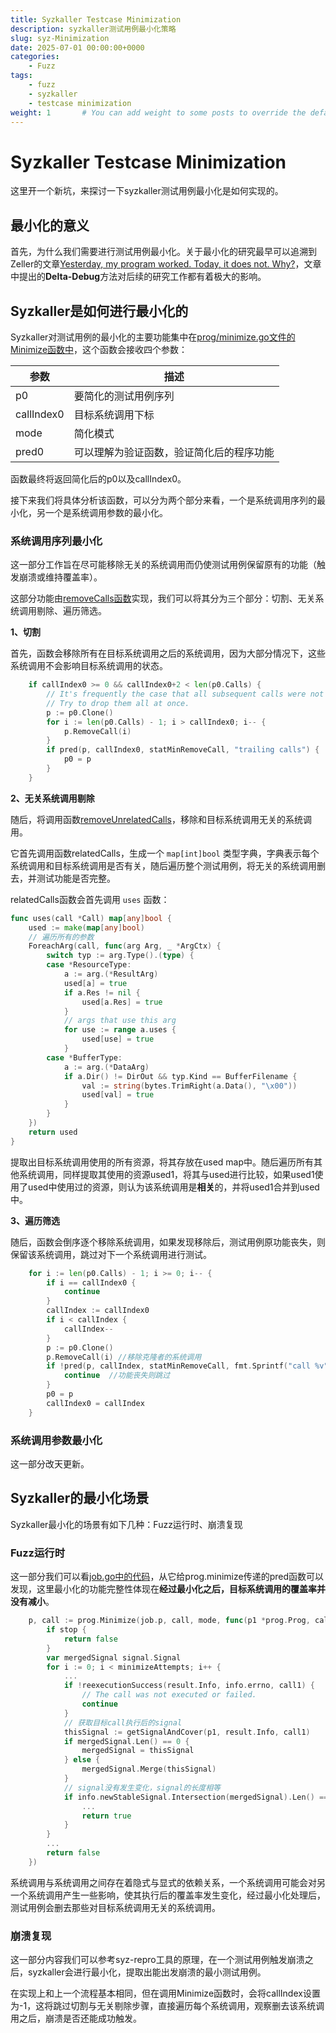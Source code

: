 ```yaml
---
title: Syzkaller Testcase Minimization
description: syzkaller测试用例最小化策略
slug: syz-Minimization
date: 2025-07-01 00:00:00+0000
categories:
    - Fuzz
tags:
    - fuzz
    - syzkaller
	- testcase minimization
weight: 1       # You can add weight to some posts to override the default sorting (date descending)
---
```




# Syzkaller Testcase Minimization

这里开一个新坑，来探讨一下syzkaller测试用例最小化是如何实现的。

## 最小化的意义

首先，为什么我们需要进行测试用例最小化。关于最小化的研究最早可以追溯到Zeller的文章[Yesterday, my program worked. Today, it does not. Why?](https://dl.acm.org/doi/10.1145/318774.318946)，文章中提出的**Delta-Debug**方法对后续的研究工作都有着极大的影响。



## Syzkaller是如何进行最小化的

Syzkaller对测试用例的最小化的主要功能集中在[prog/minimize.go文件的Minimize函数中](https://github.com/google/syzkaller/blob/a55c0058ebb614a710cb236c1b47f30aeb88ab12/prog/minimization.go#L54)，这个函数会接收四个参数：

| 参数         | 描述 |
| -----------  | ----------- |
| p0           | 要简化的测试用例序列                   |
| callIndex0   | 目标系统调用下标                       |
| mode         | 简化模式                              |
| pred0        | 可以理解为验证函数，验证简化后的程序功能 |

函数最终将返回简化后的p0以及callIndex0。

接下来我们将具体分析该函数，可以分为两个部分来看，一个是系统调用序列的最小化，另一个是系统调用参数的最小化。

### 系统调用序列最小化

这一部分工作旨在尽可能移除无关的系统调用而仍使测试用例保留原有的功能（触发崩溃或维持覆盖率）。

这部分功能由[removeCalls函数](https://github.com/google/syzkaller/blob/a55c0058ebb614a710cb236c1b47f30aeb88ab12/prog/minimization.go#L120)实现，我们可以将其分为三个部分：切割、无关系统调用剔除、遍历筛选。

**1、切割**

首先，函数会移除所有在目标系统调用之后的系统调用，因为大部分情况下，这些系统调用不会影响目标系统调用的状态。

```go
	if callIndex0 >= 0 && callIndex0+2 < len(p0.Calls) {
		// It's frequently the case that all subsequent calls were not necessary.
		// Try to drop them all at once.
		p := p0.Clone()
		for i := len(p0.Calls) - 1; i > callIndex0; i-- {
			p.RemoveCall(i)
		}
		if pred(p, callIndex0, statMinRemoveCall, "trailing calls") {
			p0 = p
		}
	}
```

**2、无关系统调用剔除**

随后，将调用函数[removeUnrelatedCalls](https://github.com/google/syzkaller/blob/a55c0058ebb614a710cb236c1b47f30aeb88ab12/prog/minimization.go#L160)，移除和目标系统调用无关的系统调用。

它首先调用函数relatedCalls，生成一个 `map[int]bool` 类型字典，字典表示每个系统调用和目标系统调用是否有关，随后遍历整个测试用例，将无关的系统调用删去，并测试功能是否完整。

relatedCalls函数会首先调用 `uses` 函数：

```go
func uses(call *Call) map[any]bool {
	used := make(map[any]bool)
	// 遍历所有的参数
	ForeachArg(call, func(arg Arg, _ *ArgCtx) {
		switch typ := arg.Type().(type) {
		case *ResourceType:
			a := arg.(*ResultArg) 
			used[a] = true
			if a.Res != nil {
				used[a.Res] = true
			}
			// args that use this arg
			for use := range a.uses {
				used[use] = true
			}
		case *BufferType:
			a := arg.(*DataArg)
			if a.Dir() != DirOut && typ.Kind == BufferFilename {
				val := string(bytes.TrimRight(a.Data(), "\x00"))
				used[val] = true
			}
		}
	})
	return used
}
```

提取出目标系统调用使用的所有资源，将其存放在used map中。随后遍历所有其他系统调用，同样提取其使用的资源used1，将其与used进行比较，如果used1使用了used中使用过的资源，则认为该系统调用是**相关**的，并将used1合并到used中。


**3、遍历筛选**

随后，函数会倒序逐个移除系统调用，如果发现移除后，测试用例原功能丧失，则保留该系统调用，跳过对下一个系统调用进行测试。

```go
	for i := len(p0.Calls) - 1; i >= 0; i-- {
		if i == callIndex0 {
			continue
		}
		callIndex := callIndex0
		if i < callIndex {
			callIndex--
		}
		p := p0.Clone()
		p.RemoveCall(i) //移除克隆者的系统调用
		if !pred(p, callIndex, statMinRemoveCall, fmt.Sprintf("call %v", i)) {
			continue  //功能丧失则跳过
		}
		p0 = p 
		callIndex0 = callIndex
	}
```

### 系统调用参数最小化

这一部分改天更新。


## Syzkaller的最小化场景

Syzkaller最小化的场景有如下几种：Fuzz运行时、崩溃复现

### Fuzz运行时

这一部分我们可以看[job.go中的代码](https://github.com/google/syzkaller/blob/a55c0058ebb614a710cb236c1b47f30aeb88ab12/pkg/fuzzer/job.go#L343)，从它给prog.minimize传递的pred函数可以发现，这里最小化的功能完整性体现在**经过最小化之后，目标系统调用的覆盖率并没有减小**。

```go
	p, call := prog.Minimize(job.p, call, mode, func(p1 *prog.Prog, call1 int) bool {
		if stop {
			return false
		}
		var mergedSignal signal.Signal
		for i := 0; i < minimizeAttempts; i++ {
			...
			if !reexecutionSuccess(result.Info, info.errno, call1) {
				// The call was not executed or failed.
				continue
			}
			// 获取目标call执行后的signal
			thisSignal := getSignalAndCover(p1, result.Info, call1)
			if mergedSignal.Len() == 0 {
				mergedSignal = thisSignal
			} else {
				mergedSignal.Merge(thisSignal)
			}
			// signal没有发生变化，signal的长度相等
			if info.newStableSignal.Intersection(mergedSignal).Len() == info.newStableSignal.Len() {
				...
				return true
			}
		}
		...
		return false
	})
```

系统调用与系统调用之间存在着隐式与显式的依赖关系，一个系统调用可能会对另一个系统调用产生一些影响，使其执行后的覆盖率发生变化，经过最小化处理后，测试用例会删去那些对目标系统调用无关的系统调用。


### 崩溃复现

这一部分内容我们可以参考syz-repro工具的原理，在一个测试用例触发崩溃之后，syzkaller会进行最小化，提取出能出发崩溃的最小测试用例。

在实现上和上一个流程基本相同，但在调用Minimize函数时，会将callIndex设置为-1，这将跳过切割与无关剔除步骤，直接遍历每个系统调用，观察删去该系统调用之后，崩溃是否还能成功触发。